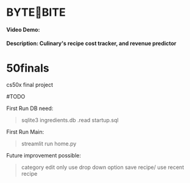 # BYTE🍴BITE
#### Video Demo:  <URL HERE>
#### Description: Culinary's recipe cost tracker, and revenue predictor

# 50finals
cs50x final project

#TODO

First Run DB need:
  >  sqlite3 ingredients.db
  >  .read startup.sql

First Run Main:
  > streamlit run home.py


Future improvement possible:
>category edit only use drop down
>option save recipe/ use recent recipe